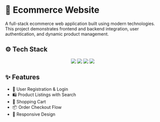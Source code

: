 # 🛒 Ecommerce Website

A full-stack ecommerce web application built using modern technologies.  
This project demonstrates frontend and backend integration, user authentication, and dynamic product management.

## ⚙️ Tech Stack

<p align="center">
  <img src="https://img.shields.io/badge/Frontend-React.js-61DAFB?logo=react&logoColor=white&style=for-the-badge" />
  <img src="https://img.shields.io/badge/Backend-Node.js-339933?logo=node.js&logoColor=white&style=for-the-badge" />
  <img src="https://img.shields.io/badge/Server-Express.js-000000?logo=express&logoColor=white&style=for-the-badge" />
  <img src="https://img.shields.io/badge/Database-MongoDB-47A248?logo=mongodb&logoColor=white&style=for-the-badge" />
</p>

## ✨ Features

- 👤 User Registration & Login
- 🛍️ Product Listings with Search
- 🛒 Shopping Cart
- 📦 Order Checkout Flow
- 📱 Responsive Design
